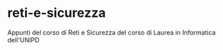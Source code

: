 # reti-e-sicurezza
Appunti del corso di Reti e Sicurezza del corso di Laurea in Informatica dell'UNIPD
